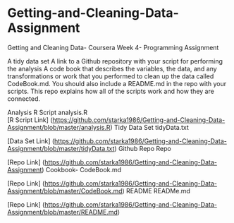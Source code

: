 # Getting-and-Cleaning-Data-Assignment

Getting and Cleaning Data- Coursera Week 4- Programming Assignment

A tidy data set
A link to a Github repository with your script for performing the analysis
A code book that describes the variables, the data, and any transformations or work that you performed to clean up the data called CodeBook.md. You should also include a README.md in the repo with your scripts. This repo explains how all of the scripts work and how they are connected.



Analysis R Script	analysis.R  
[R Script Link] (https://github.com/starka1986/Getting-and-Cleaning-Data-Assignment/blob/master/analysis.R)
Tidy Data Set	tidyData.txt	  

[Data Set Link] (https://github.com/starka1986/Getting-and-Cleaning-Data-Assignment/blob/master/tidyData.txt)
Github Repo	Repo  

[Repo Link] (https://github.com/starka1986/Getting-and-Cleaning-Data-Assignment)
Cookbook- CodeBook.md  

[Repo Link] (https://github.com/starka1986/Getting-and-Cleaning-Data-Assignment/blob/master/CodeBook.md)
README	READMe.md	  

[Repo Link] (https://github.com/starka1986/Getting-and-Cleaning-Data-Assignment/blob/master/README.md)
